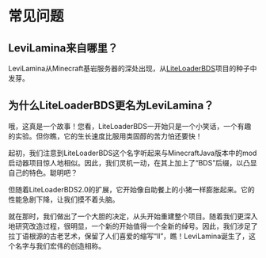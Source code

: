 # 常见问题

## LeviLamina来自哪里？

LeviLamina从Minecraft基岩服务器的深处出现，从[LiteLoaderBDS](https://github.com/LiteLDev/LiteLoaderBDSv2)项目的种子中发芽。

## 为什么LiteLoaderBDS更名为LeviLamina？

哦，这真是一个故事！您看，LiteLoaderBDS一开始只是一个小笑话，一个有趣的实验。但你瞧，它的生长速度比服用类固醇的苦力怕还要快！

起初，我们注意到LiteLoaderBDS这个名字听起来与MinecraftJava版本中的mod启动器项目惊人地相似。因此，我们灵机一动，在其上加上了“BDS”后缀，以凸显自己的特色。聪明吧？

但随着LiteLoaderBDS2.0的扩展，它开始像自助餐上的小猪一样膨胀起来。它的性能急剧下降，让我们摸不着头脑。

就在那时，我们做出了一个大胆的决定，从头开始重建整个项目。随着我们更深入地研究改造过程，很明显，一个新的开始值得一个全新的绰号。因此，我们涉足了拉丁语根源的古老艺术，保留了人们喜爱的缩写“ll”，瞧！LeviLamina诞生了，这个名字与我们宏伟的创造相称。
